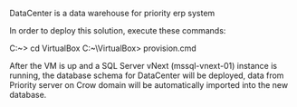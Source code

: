 DataCenter is a data warehouse for priority erp system

In order to deploy this solution, execute these commands:

C:~\> cd VirtualBox
C:~\VirtualBox> provision.cmd

After the VM is up and a SQL Server vNext (mssql-vnext-01) instance is running,
the database schema for DataCenter will be deployed, 
data from Priority server on Crow domain will be automatically imported into the new database.   
 
